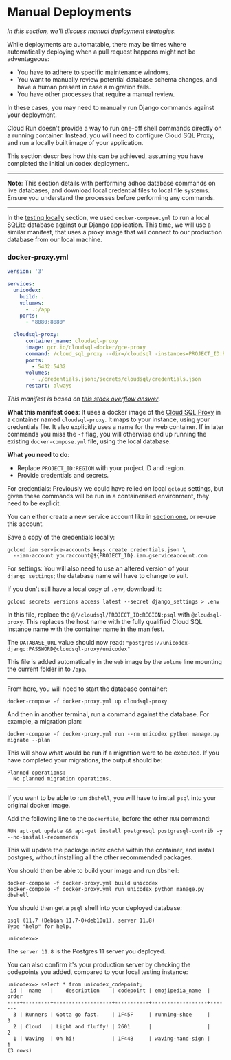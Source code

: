 # Manual Deployments

*In this section, we'll discuss manual deployment strategies.*

While deployments are automatable, there may be times where automatically deploying when a pull request happens might not be adventageous: 

 * You have to adhere to specific maintenance windows. 
 * You want to manually review potential database schema changes, and have a human present in case a migration fails. 
 * You have other processes that require a manual review. 

 
In these cases, you may need to manually run Django commands against your deployment. 

Cloud Run doesn't provide a way to run one-off shell commands directly on a running container. Instead, you will need to configure Cloud SQL Proxy, and run a locally built image of your application. 

This section describes how this can be achieved, assuming you have completed the initial unicodex deployment. 

---

**Note**: This section details with performing adhoc database commands on live databases, and download local credential files to local file systems. Ensure you understand the processes before performing any commands. 

---

In the [testing locally](00-test-local.md) section, we used `docker-compose.yml` to run a local SQLite database against our Django application. This time, we will use a similar manifest, that uses a proxy image that will connect to our production database from our local machine. 

### docker-proxy.yml

```yaml
version: '3'

services:
  unicodex:
    build: .
    volumes:
      - .:/app
    ports:
      - "8080:8080"

  cloudsql-proxy:
      container_name: cloudsql-proxy
      image: gcr.io/cloudsql-docker/gce-proxy
      command: /cloud_sql_proxy --dir=/cloudsql -instances=PROJECT_ID:REGION:psql=tcp:0.0.0.0:5432 -credential_file=/secrets/cloudsql/credentials.json 
      ports:
        - 5432:5432
      volumes:
        - ./credentials.json:/secrets/cloudsql/credentials.json
      restart: always
```

*This manifest is based on [this stack overflow answer](https://stackoverflow.com/a/48431559/124019)*.

**What this manifest does**: It uses a docker image of the [Cloud SQL Proxy](https://github.com/GoogleCloudPlatform/cloudsql-proxy) in a container named `cloudsql-proxy`. It maps to your instance, using your credentials file. It also explicitly uses a name for the web container. If in later commands you miss the `-f` flag, you will otherwise end up running the existing `docker-compose.yml` file, using the local database. 

**What you need to do**: 
 
 * Replace `PROJECT_ID:REGION` with your project ID and region.
 * Provide credentials and secrets.

For credentials: Previously we could have relied on local `gcloud` settings, but given these commands will be run in a containerised environment, they need to be explicit. 

You can either create a new service account like in [section one](10-setup-gcp.md), or re-use this account.

Save a copy of the credentials locally: 

```shell,exclude
gcloud iam service-accounts keys create credentials.json \
  --iam-account youraccount@${PROJECT_ID}.iam.gserviceaccount.com 
```

For settings: You will also need to use an altered version of your `django_settings`; the database name will have to change to suit. 

If you don't still have a local copy of `.env`, download it: 

```shell,exclude
gcloud secrets versions access latest --secret django_settings > .env
```

In this file, replace the `@//cloudsql/PROJECT_ID:REGION:psql` with `@cloudsql-proxy`. This replaces the host name with the fully qualified Cloud SQL instance name with the container name in the manifest. 

The `DATABASE_URL` value should now read: `"postgres://unicodex-django:PASSWORD@cloudsql-proxy/unicodex"`

This file is added automatically in the `web` image by the `volume` line mounting the current folder in to `/app`. 

---

From here, you will need to start the database container: 

```shell,exclude
docker-compose -f docker-proxy.yml up cloudsql-proxy
```

And then in another terminal, run a command against the database. For example, a migration plan: 

```shell, exclude
docker-compose -f docker-proxy.yml run --rm unicodex python manage.py migrate --plan
```

This will show what would be run if a migration were to be executed. If you have completed your migrations, the output should be: 

```
Planned operations:
  No planned migration operations.
```

---

If you want to be able to run `dbshell`, you will have to install `psql` into your original docker image. 

Add the following line to the `Dockerfile`, before the other `RUN` command: 
```exclude
RUN apt-get update && apt-get install postgresql postgresql-contrib -y --no-install-recommends
```

This will update the package index cache within the container, and install postgres, without installing all the other recommended packages. 

You should then be able to build your image and run dbshell: 

```shell,exclude
docker-compose -f docker-proxy.yml build unicodex
docker-compose -f docker-proxy.yml run unicodex python manage.py dbshell
```

You should then get a `psql` shell into your deployed database:

```
psql (11.7 (Debian 11.7-0+deb10u1), server 11.8)
Type "help" for help.

unicodex=>
```

The `server 11.8` is the Postgres 11 server you deployed. 

You can also confirm it's your production server by checking the codepoints you added, compared to your local testing instance: 

```
unicodex=> select * from unicodex_codepoint;
 id |  name   |    description    | codepoint | emojipedia_name  | order
----+---------+-------------------+-----------+------------------+-------
  3 | Runners | Gotta go fast.    | 1F45F     | running-shoe     |     3
  2 | Cloud   | Light and fluffy! | 2601      |                  |     2
  1 | Waving  | Oh hi!            | 1F44B     | waving-hand-sign |     1
(3 rows)
```
